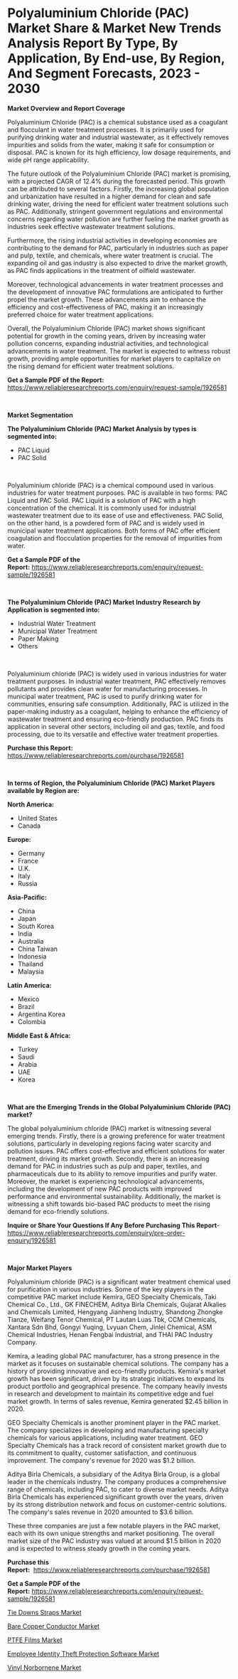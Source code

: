 <p><h1>Polyaluminium Chloride (PAC) Market Share & Market New Trends Analysis Report By Type, By Application, By End-use, By Region, And Segment Forecasts, 2023 - 2030</h1></p><p><strong>Market Overview and Report Coverage</strong></p>
<p><p>Polyaluminium Chloride (PAC) is a chemical substance used as a coagulant and flocculant in water treatment processes. It is primarily used for purifying drinking water and industrial wastewater, as it effectively removes impurities and solids from the water, making it safe for consumption or disposal. PAC is known for its high efficiency, low dosage requirements, and wide pH range applicability.</p><p>The future outlook of the Polyaluminium Chloride (PAC) market is promising, with a projected CAGR of 12.4% during the forecasted period. This growth can be attributed to several factors. Firstly, the increasing global population and urbanization have resulted in a higher demand for clean and safe drinking water, driving the need for efficient water treatment solutions such as PAC. Additionally, stringent government regulations and environmental concerns regarding water pollution are further fueling the market growth as industries seek effective wastewater treatment solutions.</p><p>Furthermore, the rising industrial activities in developing economies are contributing to the demand for PAC, particularly in industries such as paper and pulp, textile, and chemicals, where water treatment is crucial. The expanding oil and gas industry is also expected to drive the market growth, as PAC finds applications in the treatment of oilfield wastewater.</p><p>Moreover, technological advancements in water treatment processes and the development of innovative PAC formulations are anticipated to further propel the market growth. These advancements aim to enhance the efficiency and cost-effectiveness of PAC, making it an increasingly preferred choice for water treatment applications.</p><p>Overall, the Polyaluminium Chloride (PAC) market shows significant potential for growth in the coming years, driven by increasing water pollution concerns, expanding industrial activities, and technological advancements in water treatment. The market is expected to witness robust growth, providing ample opportunities for market players to capitalize on the rising demand for efficient water treatment solutions.</p></p>
<p><strong>Get a Sample PDF of the Report:</strong> <a href="https://www.reliableresearchreports.com/enquiry/request-sample/1926581">https://www.reliableresearchreports.com/enquiry/request-sample/1926581</a></p>
<p>&nbsp;</p>
<p><strong>Market Segmentation</strong></p>
<p><strong>The Polyaluminium Chloride (PAC) Market Analysis by types is segmented into:</strong></p>
<p><ul><li>PAC Liquid</li><li>PAC Solid</li></ul></p>
<p>&nbsp;</p>
<p><p>Polyaluminium chloride (PAC) is a chemical compound used in various industries for water treatment purposes. PAC is available in two forms: PAC Liquid and PAC Solid. PAC Liquid is a solution of PAC with a high concentration of the chemical. It is commonly used for industrial wastewater treatment due to its ease of use and effectiveness. PAC Solid, on the other hand, is a powdered form of PAC and is widely used in municipal water treatment applications. Both forms of PAC offer efficient coagulation and flocculation properties for the removal of impurities from water.</p></p>
<p><strong>Get a Sample PDF of the Report:</strong>&nbsp;<a href="https://www.reliableresearchreports.com/enquiry/request-sample/1926581">https://www.reliableresearchreports.com/enquiry/request-sample/1926581</a></p>
<p>&nbsp;</p>
<p><strong>The Polyaluminium Chloride (PAC) Market Industry Research by Application is segmented into:</strong></p>
<p><ul><li>Industrial Water Treatment</li><li>Municipal Water Treatment</li><li>Paper Making</li><li>Others</li></ul></p>
<p>&nbsp;</p>
<p><p>Polyaluminium chloride (PAC) is widely used in various industries for water treatment purposes. In industrial water treatment, PAC effectively removes pollutants and provides clean water for manufacturing processes. In municipal water treatment, PAC is used to purify drinking water for communities, ensuring safe consumption. Additionally, PAC is utilized in the paper-making industry as a coagulant, helping to enhance the efficiency of wastewater treatment and ensuring eco-friendly production. PAC finds its application in several other sectors, including oil and gas, textile, and food processing, due to its versatile and effective water treatment properties.</p></p>
<p><strong>Purchase this Report:</strong>&nbsp; <a href="https://www.reliableresearchreports.com/purchase/1926581">https://www.reliableresearchreports.com/purchase/1926581</a></p>
<p>&nbsp;</p>
<p><strong>In terms of Region, the Polyaluminium Chloride (PAC) Market Players available by Region are:</strong></p>
<p>
    <p> <strong> North America: </strong>
        <ul>
            <li>United States</li>
            <li>Canada</li>
        </ul>
        </p> 
    <p> <strong> Europe: </strong>
        <ul>
            <li>Germany</li>
            <li>France</li>
            <li>U.K.</li>
            <li>Italy</li>
            <li>Russia</li>
        </ul>
        </p> 
    <p> <strong> Asia-Pacific: </strong>
        <ul>
            <li>China</li>
            <li>Japan</li>
            <li>South Korea</li>
            <li>India</li>
            <li>Australia</li>
            <li>China Taiwan</li>
            <li>Indonesia</li>
            <li>Thailand</li>
            <li>Malaysia</li>
        </ul>
        </p> 
    <p> <strong> Latin America: </strong>
        <ul>
            <li>Mexico</li>
            <li>Brazil</li>
            <li>Argentina Korea</li>
            <li>Colombia</li>
        </ul>
        </p> 
    <p> <strong> Middle East & Africa: </strong>
        <ul>
            <li>Turkey</li>
            <li>Saudi</li>
            <li>Arabia</li>
            <li>UAE</li>
            <li>Korea</li>
        </ul>
    </p>
    </p>
<p>&nbsp;</p>
<p><strong>What are the Emerging Trends in the Global Polyaluminium Chloride (PAC) market?</strong></p>
<p><p>The global polyaluminium chloride (PAC) market is witnessing several emerging trends. Firstly, there is a growing preference for water treatment solutions, particularly in developing regions facing water scarcity and pollution issues. PAC offers cost-effective and efficient solutions for water treatment, driving its market growth. Secondly, there is an increasing demand for PAC in industries such as pulp and paper, textiles, and pharmaceuticals due to its ability to remove impurities and purify water. Moreover, the market is experiencing technological advancements, including the development of new PAC products with improved performance and environmental sustainability. Additionally, the market is witnessing a shift towards bio-based PAC products to meet the rising demand for eco-friendly solutions.</p></p>
<p><strong>Inquire or Share Your Questions If Any Before Purchasing This Report</strong>- <a href="https://www.reliableresearchreports.com/enquiry/pre-order-enquiry/1926581">https://www.reliableresearchreports.com/enquiry/pre-order-enquiry/1926581</a></p>
<p>&nbsp;</p>
<p><strong>Major Market Players</strong></p>
<p><p>Polyaluminium chloride (PAC) is a significant water treatment chemical used for purification in various industries. Some of the key players in the competitive PAC market include Kemira, GEO Specialty Chemicals, Taki Chemical Co., Ltd., GK FINECHEM, Aditya Birla Chemicals, Gujarat Alkalies and Chemicals Limited, Hengyang Jianheng Industry, Shandong Zhongke Tianze, Weifang Tenor Chemical, PT Lautan Luas Tbk, CCM Chemicals, Xantara Sdn Bhd, Gongyi Yuqing, Lvyuan Chem, Jinlei Chemical, ASM Chemical Industries, Henan Fengbai Industrial, and THAI PAC Industry Company.</p><p>Kemira, a leading global PAC manufacturer, has a strong presence in the market as it focuses on sustainable chemical solutions. The company has a history of providing innovative and eco-friendly products. Kemira's market growth has been significant, driven by its strategic initiatives to expand its product portfolio and geographical presence. The company heavily invests in research and development to maintain its competitive edge and fuel market growth. In terms of sales revenue, Kemira generated $2.45 billion in 2020.</p><p>GEO Specialty Chemicals is another prominent player in the PAC market. The company specializes in developing and manufacturing specialty chemicals for various applications, including water treatment. GEO Specialty Chemicals has a track record of consistent market growth due to its commitment to quality, customer satisfaction, and continuous improvement. The company's revenue for 2020 was $1.2 billion.</p><p>Aditya Birla Chemicals, a subsidiary of the Aditya Birla Group, is a global leader in the chemicals industry. The company produces a comprehensive range of chemicals, including PAC, to cater to diverse market needs. Aditya Birla Chemicals has experienced significant growth over the years, driven by its strong distribution network and focus on customer-centric solutions. The company's sales revenue in 2020 amounted to $3.6 billion.</p><p>These three companies are just a few notable players in the PAC market, each with its own unique strengths and market positioning. The overall market size of the PAC industry was valued at around $1.5 billion in 2020 and is expected to witness steady growth in the coming years.</p></p>
<p><strong>Purchase this Report:</strong>&nbsp;&nbsp;<a href="https://www.reliableresearchreports.com/purchase/1926581">https://www.reliableresearchreports.com/purchase/1926581</a></p>
<p></p>
<p><strong>Get a Sample PDF of the Report:</strong>&nbsp;<a href="https://www.reliableresearchreports.com/enquiry/request-sample/1926581">https://www.reliableresearchreports.com/enquiry/request-sample/1926581</a></p>
<p><p><a href="https://github.com/aliciawhite5576/Market-Research-Report-List-1/blob/main/tie-downs-straps-market.md">Tie Downs Straps Market</a></p><p><a href="https://medium.com/@adeafrashri2022/bare-copper-conductor-market-insights-into-market-cagr-market-trends-and-growth-strategies-3f960fe93061">Bare Copper Conductor Market</a></p><p><a href="https://medium.com/@kyliemorgan1913/ptfe-films-market-analysis-its-cagr-market-segmentation-and-global-industry-overview-46d8b06dfb79">PTFE Films Market</a></p><p><a href="https://github.com/marloy8/Market-Research-Report-List-1/blob/main/employee-identity-theft-protection-software-market.md">Employee Identity Theft Protection Software Market</a></p><p><a href="https://medium.com/@kejsioni/vinyl-norbornene-market-competitive-analysis-market-trends-and-forecast-to-2030-5274b302b807">Vinyl Norbornene Market</a></p></p>